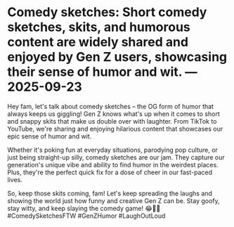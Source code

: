 # Comedy sketches: Short comedy sketches, skits, and humorous content are widely shared and enjoyed by Gen Z users, showcasing their sense of humor and wit. — 2025-09-23

Hey fam, let's talk about comedy sketches – the OG form of humor that always keeps us giggling! Gen Z knows what's up when it comes to short and snappy skits that make us double over with laughter. From TikTok to YouTube, we're sharing and enjoying hilarious content that showcases our epic sense of humor and wit.

Whether it's poking fun at everyday situations, parodying pop culture, or just being straight-up silly, comedy sketches are our jam. They capture our generation's unique vibe and ability to find humor in the weirdest places. Plus, they're the perfect quick fix for a dose of cheer in our fast-paced lives.

So, keep those skits coming, fam! Let's keep spreading the laughs and showing the world just how funny and creative Gen Z can be. Stay goofy, stay witty, and keep slaying the comedy game! 😂🙌🏼 #ComedySketchesFTW #GenZHumor #LaughOutLoud